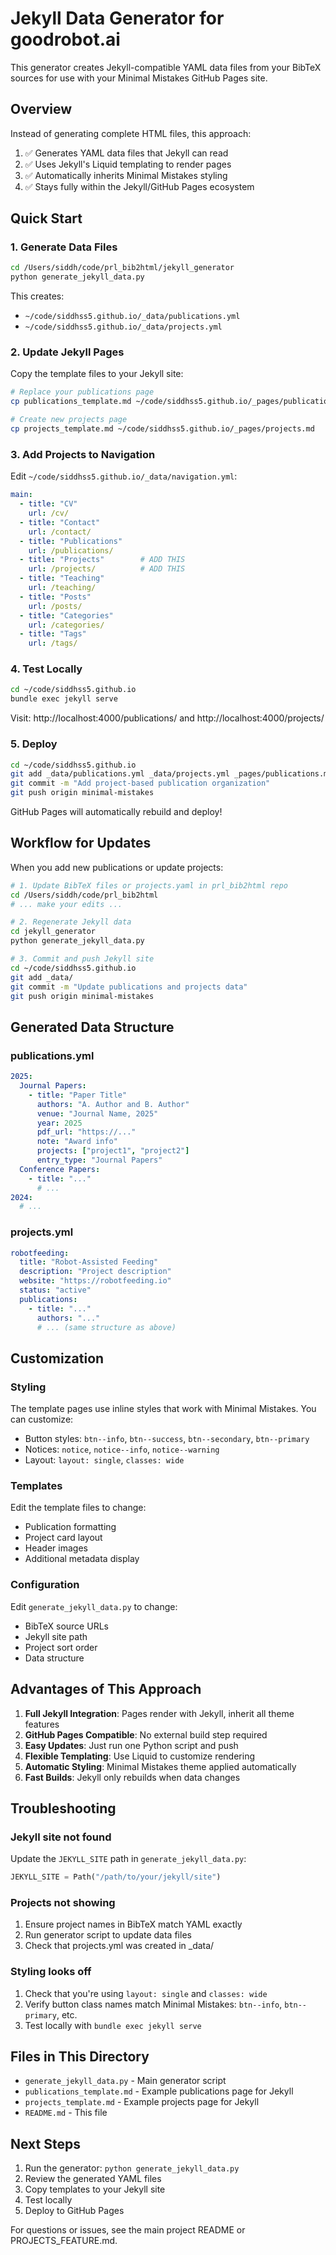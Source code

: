 # Jekyll Data Generator for goodrobot.ai

This generator creates Jekyll-compatible YAML data files from your BibTeX sources for use with your Minimal Mistakes GitHub Pages site.

## Overview

Instead of generating complete HTML files, this approach:
1. ✅ Generates YAML data files that Jekyll can read
2. ✅ Uses Jekyll's Liquid templating to render pages
3. ✅ Automatically inherits Minimal Mistakes styling
4. ✅ Stays fully within the Jekyll/GitHub Pages ecosystem

## Quick Start

### 1. Generate Data Files

```bash
cd /Users/siddh/code/prl_bib2html/jekyll_generator
python generate_jekyll_data.py
```

This creates:
- `~/code/siddhss5.github.io/_data/publications.yml`
- `~/code/siddhss5.github.io/_data/projects.yml`

### 2. Update Jekyll Pages

Copy the template files to your Jekyll site:

```bash
# Replace your publications page
cp publications_template.md ~/code/siddhss5.github.io/_pages/publications.md

# Create new projects page
cp projects_template.md ~/code/siddhss5.github.io/_pages/projects.md
```

### 3. Add Projects to Navigation

Edit `~/code/siddhss5.github.io/_data/navigation.yml`:

```yaml
main:
  - title: "CV"
    url: /cv/
  - title: "Contact"
    url: /contact/
  - title: "Publications"
    url: /publications/
  - title: "Projects"        # ADD THIS
    url: /projects/          # ADD THIS
  - title: "Teaching"
    url: /teaching/
  - title: "Posts"
    url: /posts/
  - title: "Categories"
    url: /categories/
  - title: "Tags"
    url: /tags/
```

### 4. Test Locally

```bash
cd ~/code/siddhss5.github.io
bundle exec jekyll serve
```

Visit: http://localhost:4000/publications/ and http://localhost:4000/projects/

### 5. Deploy

```bash
cd ~/code/siddhss5.github.io
git add _data/publications.yml _data/projects.yml _pages/publications.md _pages/projects.md _data/navigation.yml
git commit -m "Add project-based publication organization"
git push origin minimal-mistakes
```

GitHub Pages will automatically rebuild and deploy!

## Workflow for Updates

When you add new publications or update projects:

```bash
# 1. Update BibTeX files or projects.yaml in prl_bib2html repo
cd /Users/siddh/code/prl_bib2html
# ... make your edits ...

# 2. Regenerate Jekyll data
cd jekyll_generator
python generate_jekyll_data.py

# 3. Commit and push Jekyll site
cd ~/code/siddhss5.github.io
git add _data/
git commit -m "Update publications and projects data"
git push origin minimal-mistakes
```

## Generated Data Structure

### publications.yml

```yaml
2025:
  Journal Papers:
    - title: "Paper Title"
      authors: "A. Author and B. Author"
      venue: "Journal Name, 2025"
      year: 2025
      pdf_url: "https://..."
      note: "Award info"
      projects: ["project1", "project2"]
      entry_type: "Journal Papers"
  Conference Papers:
    - title: "..."
      # ...
2024:
  # ...
```

### projects.yml

```yaml
robotfeeding:
  title: "Robot-Assisted Feeding"
  description: "Project description"
  website: "https://robotfeeding.io"
  status: "active"
  publications:
    - title: "..."
      authors: "..."
      # ... (same structure as above)
```

## Customization

### Styling

The template pages use inline styles that work with Minimal Mistakes. You can customize:

- Button styles: `btn--info`, `btn--success`, `btn--secondary`, `btn--primary`
- Notices: `notice`, `notice--info`, `notice--warning`
- Layout: `layout: single`, `classes: wide`

### Templates

Edit the template files to change:
- Publication formatting
- Project card layout
- Header images
- Additional metadata display

### Configuration

Edit `generate_jekyll_data.py` to change:
- BibTeX source URLs
- Jekyll site path
- Project sort order
- Data structure

## Advantages of This Approach

1. **Full Jekyll Integration**: Pages render with Jekyll, inherit all theme features
2. **GitHub Pages Compatible**: No external build step required
3. **Easy Updates**: Just run one Python script and push
4. **Flexible Templating**: Use Liquid to customize rendering
5. **Automatic Styling**: Minimal Mistakes theme applied automatically
6. **Fast Builds**: Jekyll only rebuilds when data changes

## Troubleshooting

### Jekyll site not found
Update the `JEKYLL_SITE` path in `generate_jekyll_data.py`:
```python
JEKYLL_SITE = Path("/path/to/your/jekyll/site")
```

### Projects not showing
1. Ensure project names in BibTeX match YAML exactly
2. Run generator script to update data files
3. Check that projects.yml was created in _data/

### Styling looks off
1. Check that you're using `layout: single` and `classes: wide`
2. Verify button class names match Minimal Mistakes: `btn--info`, `btn--primary`, etc.
3. Test locally with `bundle exec jekyll serve`

## Files in This Directory

- `generate_jekyll_data.py` - Main generator script
- `publications_template.md` - Example publications page for Jekyll
- `projects_template.md` - Example projects page for Jekyll
- `README.md` - This file

## Next Steps

1. Run the generator: `python generate_jekyll_data.py`
2. Review the generated YAML files
3. Copy templates to your Jekyll site
4. Test locally
5. Deploy to GitHub Pages

For questions or issues, see the main project README or PROJECTS_FEATURE.md.

